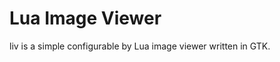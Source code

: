 Lua Image Viewer
===================

liv is a simple configurable by Lua image viewer written in GTK.
